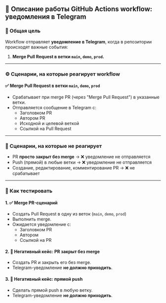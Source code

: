 ## 🧪 Описание работы GitHub Actions workflow: уведомления в Telegram

### 📌 Общая цель
Workflow отправляет **уведомление в Telegram**, когда в репозитории происходят важные события:

1. **Merge Pull Request в ветки `main`, `demo`, `prod`.**

---

### ⚙️ Сценарии, на которые реагирует workflow

#### ✅ Merge Pull Request в ветки `main`, `demo`, `prod`
- Срабатывает при merge PR (через "Merge Pull Request") в указанные ветки.
- Отправляется сообщение в Telegram с:
  - Заголовком PR
  - Автором PR
  - Исходной и целевой веткой
  - Ссылкой на Pull Request

---

### 🚫 Сценарии, на которые **не реагирует**
- PR **просто закрыт без merge** → ❌ уведомление не отправляется
- Push (прямой) в любые ветки → ❌ уведомление не отправляется
- Создание, редактирование, комментирование PR → ❌ не срабатывает

---

### 🧪 Как тестировать

#### 1. ✅ Merge PR-сценарий
- Создать Pull Request в одну из веток (`main`, `demo`, `prod`)
- Выполнить merge.
- Ожидается уведомление с:
  - Заголовком PR
  - Автором
  - Ссылкой на PR

#### 2. 🚫 Негативный кейс: PR закрыт без merge
- Создать PR и закрыть его без merge.
- Telegram-уведомление **не должно приходить**.

#### 3. 🚫 Негативный кейс: прямой push
- Сделать прямой push в любую ветку.
- Telegram-уведомление **не должно приходить**.
